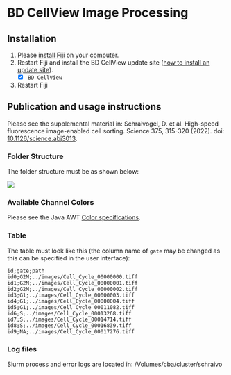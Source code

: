 # BD CellView Image Processing

## Installation

1. Please [install Fiji](https://fiji.sc) on your computer.
2. Restart Fiji and install the BD CellView update site ([how to install an update site](https://imagej.net/Following_an_update_site#Introduction)).
    - [X] `BD CellView`
3. Restart Fiji

## Publication and usage instructions

Please see the supplemental material in: Schraivogel, D. et al. High-speed fluorescence image-enabled cell sorting. Science 375, 315-320 (2022). doi: [10.1126/science.abj3013](https://www.science.org/doi/10.1126/science.abj3013).

### Folder Structure 

The folder structure must be as shown below:

<img src="https://user-images.githubusercontent.com/2157566/93058267-71d7eb00-f66f-11ea-9254-0e4ec986931c.png">

### Available Channel Colors

Please see the Java AWT [Color specifications](https://docs.oracle.com/javase/7/docs/api/java/awt/Color.html). 

### Table

The table must look like this (the column name of `gate` may be changed as this can be specified in the user interface):

```
id;gate;path
id0;G2M;../images/Cell_Cycle_00000000.tiff
id1;G2M;../images/Cell_Cycle_00000001.tiff
id2;G2M;../images/Cell_Cycle_00000002.tiff
id3;G1;../images/Cell_Cycle_00000003.tiff
id4;G1;../images/Cell_Cycle_00000004.tiff
id5;G1;../images/Cell_Cycle_00011082.tiff
id6;S;../images/Cell_Cycle_00013268.tiff
id7;S;../images/Cell_Cycle_00014714.tiff
id8;S;../images/Cell_Cycle_00016839.tiff
id9;NA;../images/Cell_Cycle_00017276.tiff
```

### Log files

Slurm process and error logs are located in: /Volumes/cba/cluster/schraivo
